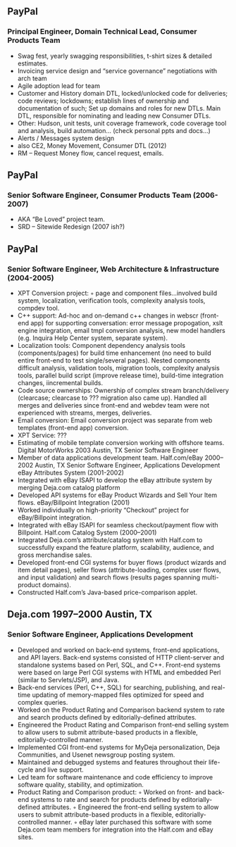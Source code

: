 ## PayPal
### Principal Engineer, Domain Technical Lead, Consumer Products Team

* Swag fest, yearly swagging responsibilities, t-shirt sizes & detailed estimates.
* Invoicing service design and “service governance” negotiations with arch team
* Agile adoption lead for team
* Customer and History domain DTL, locked/unlocked code for deliveries; code reviews; lockdowns; establish lines of ownership and documentation of such; Set up domains and roles for new DTLs. Main DTL, responsible for nominating and leading new Consumer DTLs.
* Other: Hudson, unit tests, unit coverage framework, code coverage tool and analysis, build automation… (check personal ppts and docs…)
* Alerts / Messages system design
* also CE2, Money Movement, Consumer DTL (2012)
* RM – Request Money flow, cancel request, emails.

## PayPal
### Senior Software Engineer, Consumer Products Team (2006-2007)
* AKA “Be Loved” project team.
* SRD – Sitewide Redesign (2007 ish?)

## PayPal
### Senior Software Engineer, Web Architecture & Infrastructure (2004-2005)
* XPT Conversion project:
        ◦ page and component files…involved build system, localization, verification tools, complexity analysis tools, compdev tool.
* C++ support: Ad-hoc and on-demand c++ changes in webscr (front-end app) for supporting conversation: error message propogation, xslt engine integration, email tmpl conversion analysis, new model handlers (e.g. Inquira Help Center system, separate system).
* Localization tools: Component dependency analysis tools (components/pages) for build time enhancement (no need to build entire front-end to test single/several pages). Nested components difficult analysis, validation tools, migration tools, complexity analysis tools, parallel build script (improve release time), build-time integration changes, iincremental builds.
* Code source ownerships: Ownership of complex stream branch/delivery (clearcase; clearcase to ??? migration also came up). Handled all merges and deliveries since front-end and webdev team were not experienced with streams, merges, deliveries.
* Email conversion: Email conversion project was separate from web templates (front-end app) conversion. 
* XPT Service: ???
* Estimating of mobile template conversion working with offshore teams.
Digital MotorWorks         	2003 Austin, TX
Senior Software Engineer
* Member of data applications development team.
Half.com/eBay	      	2000–2002 Austin, TX
Senior Software Engineer, Applications Development
eBay Attributes System (2001-2002)
* Integrated with eBay ISAPI to develop the eBay attribute system by merging Deja.com catalog platform 
* Developed API systems for eBay Product Wizards and Sell Your Item flows.
eBay/Billpoint Integration (2001)
* Worked individually on high-priority “Checkout” project for eBay/Billpoint integration. 
* Integrated with eBay ISAPI for seamless checkout/payment flow with Billpoint.
Half.com Catalog System (2000–2001)
* Integrated Deja.com’s attribute/catalog system with Half.com to successfully expand the feature platform, scalability, audience, and gross merchandise sales.
* Developed front-end CGI systems for buyer flows (product wizards and item detail pages), seller flows (attribute-loading, complex user flows, and input validation) and search flows (results pages spanning multi-product domains).
* Constructed Half.com’s Java-based price-comparison applet.

## Deja.com		1997–2000 Austin, TX
### Senior Software Engineer, Applications Development
* Developed and worked on back-end systems, front-end applications, and API layers. Back-end systems consisted of HTTP client-server and standalone systems based on Perl, SQL, and C++. Front-end systems were based on large Perl CGI systems with HTML and embedded Perl (similar to Servlets/JSP), and Java.
* Back-end services (Perl, C++, SQL) for searching, publishing, and real-time updating of memory-mapped files optimized for speed and complex queries.
* Worked on the Product Rating and Comparison backend system to rate and search products defined by editorially-defined attributes.
* Engineered the Product Rating and Comparison front-end selling system to allow users to submit attribute-based products in a flexible, editorially-controlled manner.
* Implemented CGI front-end systems for MyDeja personalization, Deja Communities, and Usenet newsgroup posting system.
* Maintained and debugged systems and features throughout their life-cycle and live support. 
* Led team for software maintenance and code efficiency to improve software quality, stability, and optimization.
* Product Rating and Comparison product:
        ◦ Worked on front- and back-end systems to rate and search for products defined by editorially-defined attributes. 
        ◦ Engineered the front-end selling system to allow users to submit attribute-based products in a flexible, editorially-controlled manner.
        ◦ eBay later purchased this software with some Deja.com team members for integration into the Half.com and eBay sites.
